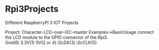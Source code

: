 # Rpi3Projects

Different RaspberryPI 3 IOT Projects

Project: Character-LCD-over-I2C-master Examples->BasicUsage
connect the LCD module to the GPIO connector of the Rpi3.   
Gnd(6) 3.3V(1) 5V(2 or 4) i2cDA(3) i2cCLK(5)
